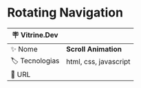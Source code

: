 # Rotating Navigation

<!-- ![](IMAGEM#vitrinedev) -->

| :placard: Vitrine.Dev |                       |
| --------------------- | --------------------- |
| :sparkles: Nome       | **Scroll Animation**  |
| :label: Tecnologias   | html, css, javascript |
| :rocket: URL          | <!-- LINK -->         |

<!-- TEXTO -->

<!-- ALGUMA OUTRA IMAGEM OU GIF -->

